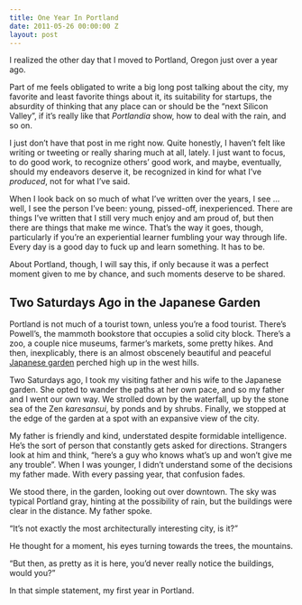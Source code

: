 ```yaml
---
title: One Year In Portland
date: 2011-05-26 00:00:00 Z
layout: post
---
```





I realized the other day that I moved to Portland, Oregon just over a year ago.

Part of me feels obligated to write a big long post talking about the city, my favorite and least favorite things about it, its suitability for startups, the absurdity of thinking that any place can or should be the “next Silicon Valley”, if it’s really like that *Portlandia* show, how to deal with the rain, and so on.

I just don’t have that post in me right now. Quite honestly, I haven’t felt like writing or tweeting or really sharing much at all, lately. I just want to focus, to do good work, to recognize others’ good work, and maybe, eventually, should my endeavors deserve it, be recognized in kind for what I’ve *produced*, not for what I’ve said.

When I look back on so much of what I’ve written over the years, I see … well, I see the person I’ve been: young, pissed-off, inexperienced. There are things I’ve written that I still very much enjoy and am proud of, but then there are things that make me wince. That’s the way it goes, though, particularly if you’re an experiential learner fumbling your way through life. Every day is a good day to fuck up and learn something. It has to be.

About Portland, though, I will say this, if only because it was a perfect moment given to me by chance, and such moments deserve to be shared.

Two Saturdays Ago in the Japanese Garden
----------------------------------------

Portland is not much of a tourist town, unless you’re a food tourist. There’s Powell’s, the mammoth bookstore that occupies a solid city block. There’s a zoo, a couple nice museums, farmer’s markets, some pretty hikes. And then, inexplicably, there is an almost obscenely beautiful and peaceful [Japanese garden](http://japanesegarden.com/) perched high up in the west hills.

Two Saturdays ago, I took my visiting father and his wife to the Japanese garden. She opted to wander the paths at her own pace, and so my father and I went our own way. We strolled down by the waterfall, up by the stone sea of the Zen *karesansui*, by ponds and by shrubs. Finally, we stopped at the edge of the garden at a spot with an expansive view of the city.

My father is friendly and kind, understated despite formidable intelligence. He’s the sort of person that constantly gets asked for directions. Strangers look at him and think, “here’s a guy who knows what’s up and won’t give me any trouble”. When I was younger, I didn’t understand some of the decisions my father made. With every passing year, that confusion fades.

We stood there, in the garden, looking out over downtown. The sky was typical Portland gray, hinting at the possibility of rain, but the buildings were clear in the distance. My father spoke.

“It’s not exactly the most architecturally interesting city, is it?”

He thought for a moment, his eyes turning towards the trees, the mountains.

“But then, as pretty as it is here, you’d never really notice the buildings, would you?”

In that simple statement, my first year in Portland.
